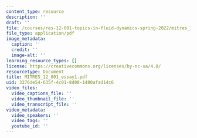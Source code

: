 ```yaml
---
content_type: resource
description: ''
draft: ''
file: /courses/res-12-001-topics-in-fluid-dynamics-spring-2022/mitres_12_001_essay1.pdf
file_type: application/pdf
image_metadata:
  caption: ''
  credit: ''
  image-alt: ''
learning_resource_types: []
license: https://creativecommons.org/licenses/by-nc-sa/4.0/
resourcetype: Document
title: MITRES_12_001_essay1.pdf
uid: 3276de54-635f-4c01-8d08-1480afad14c6
video_files:
  video_captions_file: ''
  video_thumbnail_file: ''
  video_transcript_file: ''
video_metadata:
  video_speakers: ''
  video_tags: ''
  youtube_id: ''
---
```

